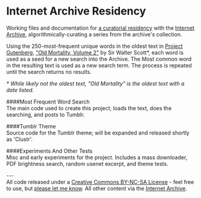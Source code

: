 Internet Archive Residency
========================

Working files and documentation for [a curatorial residency](http://jeff-thompson-iatr.tumblr.com/) with the [Internet Archive](http://www.archive.org), algorithmically-curating a series from the archive's collection.

Using the 250-most-frequent unique words in the oldest text in [Project Gutenberg](http://archive.org/details/gutenberg), ["Old Mortality, Volume 2"](http://archive.org/details/mrt2w10) by Sir Walter Scott*, each word is used as a seed for a new search into the Archive. The Most common word in the resulting text is used as a new search term. The process is repeated until the search returns no results.

*\* While likely not the oldest text, "Old Mortality" is the oldest text with a date listed.*

####Most Frequent Word Search  
The main code used to create this project; loads the text, does the searching, and posts to Tumblr.

####Tumblr Theme  
Source code for the Tumblr theme; will be expanded and released shortly as 'Clustr'.

####Experiments And Other Tests  
Misc and early experiments for the project. Includes a mass downloader, PDF brightness search, random usenet excerpt, and theme tests.

\-\-\-  
All code released under a [Creative Commons BY-NC-SA License](http://creativecommons.org/licenses/by-nc-sa/3.0/) - feel free to use, but [please let me know](mailto:mail@jeffreythompson.org). All other content via the [Internet Archive](http://www.archive.org).